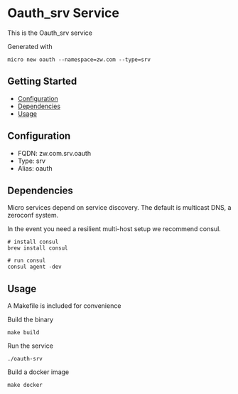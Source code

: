 # Oauth_srv Service

This is the Oauth_srv service

Generated with

```
micro new oauth --namespace=zw.com --type=srv
```

## Getting Started

- [Configuration](#configuration)
- [Dependencies](#dependencies)
- [Usage](#usage)

## Configuration

- FQDN: zw.com.srv.oauth
- Type: srv
- Alias: oauth

## Dependencies

Micro services depend on service discovery. The default is multicast DNS, a zeroconf system.

In the event you need a resilient multi-host setup we recommend consul.

```
# install consul
brew install consul

# run consul
consul agent -dev
```

## Usage

A Makefile is included for convenience

Build the binary

```
make build
```

Run the service
```
./oauth-srv
```

Build a docker image
```
make docker
```